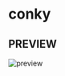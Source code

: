 # conky

## PREVIEW

![preview](https://raw.githubusercontent.com/lixinyu1024/conky/master/preview.png)
